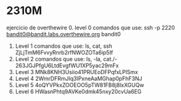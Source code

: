 # 2310M
ejercicio de overthewire
0. level 0
comandos que use: ssh -p 2220 bandit0@bandit.labs.overthewire.org
bandit0
1. Level 1
comandos que use: ls, cat, ssh
ZjLjTmM6FvvyRnrb2rfNWOZOTa6ip5If
2. Level 2
comandos que use: ls, -la, cat./-
263JGJPfgU6LtdEvgfWU1XP5yac29mFx
3. Level 3 
MNk8KNH3Usiio41PRUEoDFPqfxLPlSmx
4. Level 4
2WmrDFRmJIq3IPxneAaMGhap0pFhF3NJ
5. Level 5
4oQYVPkxZOOEOO5pTW81FB8j8lxXGUQw
6. Level 6
HWasnPhtq9AVKe0dmk45nxy20cvUa6EG
